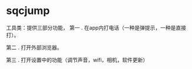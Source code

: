 # sqcjump
工具类：提供三部分功能，
第一 .  在app内打电话（一种是弹提示，一种是直接打）。

第二 . 打开外部浏览器。

第三 . 打开设置中的功能（调节声音，wifi，相机，软件更新）

